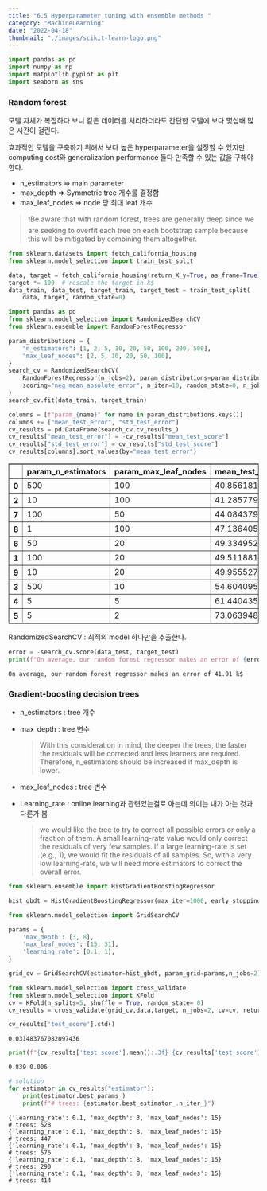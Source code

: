 ```yaml
---
title: "6.5 Hyperparameter tuning with ensemble methods "
category: "MachineLearning"
date: "2022-04-18"
thumbnail: "./images/scikit-learn-logo.png"
---
```


```python
import pandas as pd
import numpy as np
import matplotlib.pyplot as plt
import seaborn as sns
```

### Random forest

모델 자체가 복잡하다 보니 같은 데이터를 처리하더라도 간단한 모델에 보다 몇십배 많은 시간이 걸린다.

효과적인 모델을 구축하기 위해서 보다 높은 hyperparameter을 설정할 수 있지만 computing cost와 generalization performance 둘다 만족할 수 있는 값을 구해야한다.

- n_estimators => main parameter
- max_depth => Symmetric tree 개수를 결정함
- max_leaf_nodes => node 당 최대 leaf 개수

> ❗Be aware that with random forest, trees are generally deep since we are seeking to overfit each tree on each bootstrap sample because this will be mitigated by combining them altogether.

```python
from sklearn.datasets import fetch_california_housing
from sklearn.model_selection import train_test_split

data, target = fetch_california_housing(return_X_y=True, as_frame=True)
target *= 100  # rescale the target in k$
data_train, data_test, target_train, target_test = train_test_split(
    data, target, random_state=0)
```

```python
import pandas as pd
from sklearn.model_selection import RandomizedSearchCV
from sklearn.ensemble import RandomForestRegressor

param_distributions = {
    "n_estimators": [1, 2, 5, 10, 20, 50, 100, 200, 500],
    "max_leaf_nodes": [2, 5, 10, 20, 50, 100],
}
search_cv = RandomizedSearchCV(
    RandomForestRegressor(n_jobs=2), param_distributions=param_distributions,
    scoring="neg_mean_absolute_error", n_iter=10, random_state=0, n_jobs=2,
)
search_cv.fit(data_train, target_train)

columns = [f"param_{name}" for name in param_distributions.keys()]
columns += ["mean_test_error", "std_test_error"]
cv_results = pd.DataFrame(search_cv.cv_results_)
cv_results["mean_test_error"] = -cv_results["mean_test_score"]
cv_results["std_test_error"] = cv_results["std_test_score"]
cv_results[columns].sort_values(by="mean_test_error")
```

<div>
<style scoped>
    .dataframe tbody tr th:only-of-type {
        vertical-align: middle;
    }

    .dataframe tbody tr th {
        vertical-align: top;
    }

    .dataframe thead th {
        text-align: right;
    }

</style>
<table border="1" class="dataframe">
  <thead>
    <tr style="text-align: right;">
      <th></th>
      <th>param_n_estimators</th>
      <th>param_max_leaf_nodes</th>
      <th>mean_test_error</th>
      <th>std_test_error</th>
    </tr>
  </thead>
  <tbody>
    <tr>
      <th>0</th>
      <td>500</td>
      <td>100</td>
      <td>40.856181</td>
      <td>0.693953</td>
    </tr>
    <tr>
      <th>2</th>
      <td>10</td>
      <td>100</td>
      <td>41.285779</td>
      <td>0.840210</td>
    </tr>
    <tr>
      <th>7</th>
      <td>100</td>
      <td>50</td>
      <td>44.084379</td>
      <td>0.794622</td>
    </tr>
    <tr>
      <th>8</th>
      <td>1</td>
      <td>100</td>
      <td>47.136405</td>
      <td>0.956875</td>
    </tr>
    <tr>
      <th>6</th>
      <td>50</td>
      <td>20</td>
      <td>49.334952</td>
      <td>0.748772</td>
    </tr>
    <tr>
      <th>1</th>
      <td>100</td>
      <td>20</td>
      <td>49.511881</td>
      <td>0.867570</td>
    </tr>
    <tr>
      <th>9</th>
      <td>10</td>
      <td>20</td>
      <td>49.955527</td>
      <td>0.892436</td>
    </tr>
    <tr>
      <th>3</th>
      <td>500</td>
      <td>10</td>
      <td>54.604095</td>
      <td>0.808515</td>
    </tr>
    <tr>
      <th>4</th>
      <td>5</td>
      <td>5</td>
      <td>61.440435</td>
      <td>0.975260</td>
    </tr>
    <tr>
      <th>5</th>
      <td>5</td>
      <td>2</td>
      <td>73.063948</td>
      <td>0.693810</td>
    </tr>
  </tbody>
</table>
</div>

RandomizedSearchCV : 최적의 model 하나만을 추출한다.

```python
error = -search_cv.score(data_test, target_test)
print(f"On average, our random forest regressor makes an error of {error:.2f} k$")
```

    On average, our random forest regressor makes an error of 41.91 k$

### Gradient-boosting decision trees

- n_estimators : tree 개수

- max_depth : tree 변수

  > With this consideration in mind, the deeper the trees, the faster the residuals will be corrected and less learners are required. Therefore, n_estimators should be increased if max_depth is lower.

- max_leaf_nodes : tree 변수
- Learning_rate : online learning과 관련있는걸로 아는데 의미는 내가 아는 것과 다른가 봄
  > we would like the tree to try to correct all possible errors or only a fraction of them. A small learning-rate value would only correct the residuals of very few samples. If a large learning-rate is set (e.g., 1), we would fit the residuals of all samples. So, with a very low learning-rate, we will need more estimators to correct the overall error.

```python
from sklearn.ensemble import HistGradientBoostingRegressor

hist_gbdt = HistGradientBoostingRegressor(max_iter=1000, early_stopping=True, random_state=0)
```

```python
from sklearn.model_selection import GridSearchCV

params = {
    'max_depth': [3, 8],
    'max_leaf_nodes': [15, 31],
    'learning_rate': [0.1, 1],
}

grid_cv = GridSearchCV(estimator=hist_gbdt, param_grid=params,n_jobs=2)
```

```python
from sklearn.model_selection import cross_validate
from sklearn.model_selection import KFold
cv = KFold(n_splits=5, shuffle = True, random_state= 0)
cv_results = cross_validate(grid_cv,data,target, n_jobs=2, cv=cv, return_estimator=True)
```

```python
cv_results['test_score'].std()
```

    0.031483767082097436

```python
print(f"{cv_results['test_score'].mean():.3f} {cv_results['test_score'].std():.3f}")
```

    0.839 0.006

```python
# solution
for estimator in cv_results["estimator"]:
    print(estimator.best_params_)
    print(f"# trees: {estimator.best_estimator_.n_iter_}")
```

    {'learning_rate': 0.1, 'max_depth': 3, 'max_leaf_nodes': 15}
    # trees: 528
    {'learning_rate': 0.1, 'max_depth': 8, 'max_leaf_nodes': 15}
    # trees: 447
    {'learning_rate': 0.1, 'max_depth': 3, 'max_leaf_nodes': 15}
    # trees: 576
    {'learning_rate': 0.1, 'max_depth': 8, 'max_leaf_nodes': 15}
    # trees: 290
    {'learning_rate': 0.1, 'max_depth': 8, 'max_leaf_nodes': 15}
    # trees: 414
